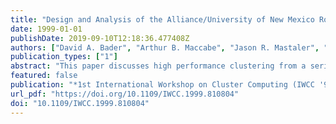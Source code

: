 ```yaml
---
title: "Design and Analysis of the Alliance/University of New Mexico Roadrunner Linux SMP SuperCluster"
date: 1999-01-01
publishDate: 2019-09-10T12:18:36.477408Z
authors: ["David A. Bader", "Arthur B. Maccabe", "Jason R. Mastaler", "John K. McIver III", "Patricia A. Kovatch"]
publication_types: ["1"]
abstract: "This paper discusses high performance clustering from a series of critical topics: architectural design, system software infrastructure, and programming environment. This is accomplished through an overview of a large scale, high performance SuperCluster (Roadrunner). This SuperCluster is based almost entirely on freely available, vendor-independent software: for example, its operating system (Linux), job scheduler (PBS), compilers (GNU/EGCS), and parallel programming libraries (MPI). The Globus toolkit, also available for this platform allows high performance distributed computing applications to use geographical distributed resources such as this SuperCluster. In addition to describing the design and analysis of the Roadrunner SuperCluster we provide experimental analyses from grand challenge applications and future directions for SuperClusters."
featured: false
publication: "*1st International Workshop on Cluster Computing (IWCC '99), 2-3 December 1999, Melbourne, Australia*"
url_pdf: "https://doi.org/10.1109/IWCC.1999.810804"
doi: "10.1109/IWCC.1999.810804"
---
```


